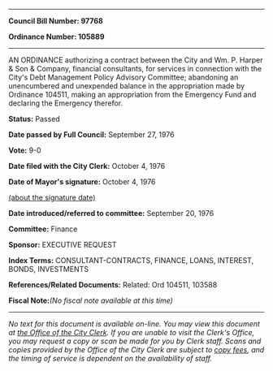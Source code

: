 

********

**Council Bill Number: 97768**
   
**Ordinance Number: 105889**
********

 AN ORDINANCE authorizing a contract between the City and Wm. P. Harper & Son & Company, financial consultants, for services in connection with the City's Debt Management Policy Advisory Committee; abandoning an unencumbered and unexpended balance in the appropriation made by Ordinance 104511, making an appropriation from the Emergency Fund and declaring the Emergency therefor.

**Status:** Passed
   
**Date passed by Full Council:** September 27, 1976
   
**Vote:** 9-0
   
**Date filed with the City Clerk:** October 4, 1976
   
**Date of Mayor's signature:** October 4, 1976
   
[(about the signature date)](/~public/approvaldate.htm)
   
   
   
**Date introduced/referred to committee:** September 20, 1976
   
**Committee:** Finance
   
**Sponsor:** EXECUTIVE REQUEST
   
   
**Index Terms:** CONSULTANT-CONTRACTS, FINANCE, LOANS, INTEREST, BONDS, INVESTMENTS

**References/Related Documents:** Related: Ord 104511, 103588

**Fiscal Note:**_(No fiscal note available at this time)_
********

_No text for this document is available on-line. You may view this document at [the Office of the City Clerk](http://www.seattle.gov/leg/clerk/contactUs.htm). If you are unable to visit the Clerk's Office, you may request a copy or scan be made for you by Clerk staff. Scans and copies provided by the Office of the City Clerk are subject to [copy fees](http://clerk.seattle.gov/~public/clerkfees.htm), and the timing of service is dependent on the availability of staff._

